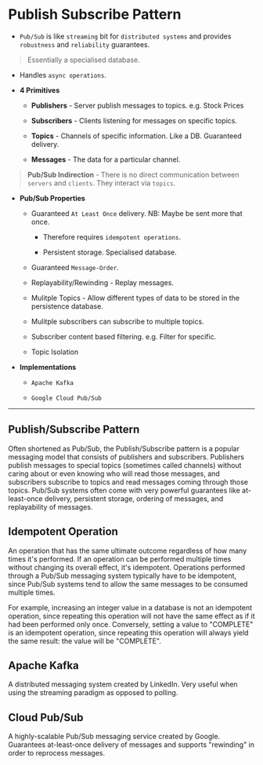 # Publish Subscribe Pattern

* `Pub/Sub` is like `streaming` bit for `distributed systems` and provides `robustness` and `reliability` guarantees.

> Essentially a specialised database.

* Handles `async operations`.

* __4 Primitives__

    * __Publishers__ - Server publish messages to topics. e.g. Stock Prices

    * __Subscribers__ - Clients  listening for messages on specific topics.

    * __Topics__ - Channels of specific information. Like a DB. Guaranteed delivery.

    * __Messages__ - The data for a particular channel.

> __Pub/Sub Indirection__ - There is no direct communication between `servers` and `clients`. They interact via `topics`.

* __Pub/Sub Properties__

    * Guaranteed  `At Least Once` delivery. NB: Maybe be sent more that once.

        * Therefore requires `idempotent operations`.

        * Persistent storage. Specialised database.
    
    * Guaranteed `Message-Order`.

    * Replayability/Rewinding - Replay messages.

    * Mulitple Topics - Allow different types of data to be stored in the persistence database.

    * Mulitple subscribers can subscribe to multiple topics.

    * Subscriber content based filtering. e.g. Filter for specific.

    * Topic Isolation

* __Implementations__

    * `Apache Kafka`

    * `Google Cloud Pub/Sub`

---

## Publish/Subscribe Pattern

Often shortened as Pub/Sub, the Publish/Subscribe pattern is a popular messaging model that consists of publishers and subscribers. Publishers publish messages to special topics (sometimes called channels) without caring about or even knowing who will read those messages, and subscribers subscribe to topics and read messages coming through those topics.
Pub/Sub systems often come with very powerful guarantees like at-least-once delivery, persistent storage, ordering of messages, and replayability of messages.

## Idempotent Operation

An operation that has the same ultimate outcome regardless of how many times it's performed. If an operation can be performed multiple times without changing its overall effect, it's idempotent. Operations performed through a Pub/Sub messaging system typically have to be idempotent, since Pub/Sub systems tend to allow the same messages to be consumed multiple times.

For example, increasing an integer value in a database is not an idempotent operation, since repeating this operation will not have the same effect as if it had been performed only once. Conversely, setting a value to "COMPLETE" is an idempotent operation, since repeating this operation will always yield the same result: the value will be "COMPLETE".

## Apache Kafka

A distributed messaging system created by LinkedIn. Very useful when using the streaming paradigm as opposed to polling.


## Cloud Pub/Sub

A highly-scalable Pub/Sub messaging service created by Google. Guarantees at-least-once delivery of messages and supports "rewinding" in order to reprocess messages.
